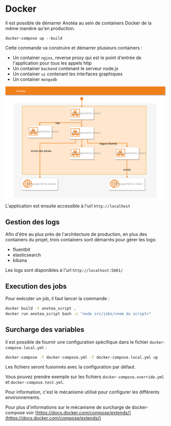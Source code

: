 # Docker

Il est possible de démarrer Anotéa au sein de containers Docker de la même manière qu'en production.

```
docker-compose up --build
```

Cette commande va construire et démarrer plusieurs containers :

- Un container `nginx`, reverse proxy qui est le point d'entrée de l'application pour tous les appels http
- Un container `backend` contenant le serveur node.js
- Un container `ui` contenant les interfaces graphiques
- Un container `mongodb`  

![Anotea Docker_Diagram](./misc/doc/diagram/anotea-docker-diagram.svg)

L'application est ensuite accessible à l'url `http://localhost`

## Gestion des logs

Afin d'être au plus près de l'architecture de production, en plus des containers du projet, trois containers 
sont démarrés pour gérer les logs:

- fluentbit
- elasticsearch
- kibana

Les logs sont disponibles à l'url `http://localhost:5601/`

## Execution des jobs

Pour exécuter un job, il faut lancer la commande :

```sh
docker build -t anotea_script .
docker run anotea_script bash -c "node src/jobs/<nom du script>"
```

## Surcharge des variables

Il est possible de fournir une configuration spécifique dans le fichier `docker-compose.local.yml` :

```sh
docker-compose -f docker-compose.yml -f docker-compose.local.yml up
```

Les fichiers seront fusionnés avec la configuration par défaut.

Vous pouvez prendre exemple sur les fichiers `docker-compose.override.yml` et `docker-compose.test.yml`.

Pour information, c'est le mécanisme utilisé pour configurer les différents environnements.

Pour plus d'informations sur le mécanisme de surcharge de docker-compose voir [https://docs.docker.com/compose/extends/](https://docs.docker.com/compose/extends/) 
